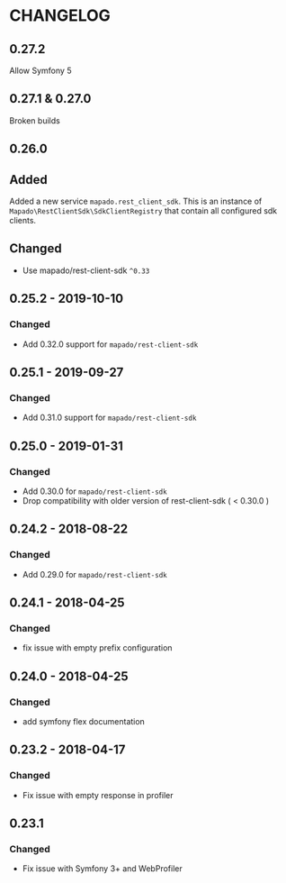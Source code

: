 
# CHANGELOG

## 0.27.2

Allow Symfony 5

## 0.27.1 & 0.27.0

Broken builds

## 0.26.0

## Added

Added a new service `mapado.rest_client_sdk`. This is an instance of `Mapado\RestClientSdk\SdkClientRegistry` that contain all configured sdk clients.

## Changed

- Use mapado/rest-client-sdk `^0.33`

## 0.25.2 - 2019-10-10

### Changed

  * Add 0.32.0 support for `mapado/rest-client-sdk`

## 0.25.1 - 2019-09-27

### Changed

  * Add 0.31.0 support for `mapado/rest-client-sdk`

## 0.25.0 - 2019-01-31

### Changed

  * Add 0.30.0 for `mapado/rest-client-sdk`
  * Drop compatibility with older version of rest-client-sdk ( < 0.30.0 )

## 0.24.2 - 2018-08-22

### Changed

  * Add 0.29.0 for `mapado/rest-client-sdk`

## 0.24.1 - 2018-04-25

### Changed

  * fix issue with empty prefix configuration 

## 0.24.0 - 2018-04-25

### Changed

  * add symfony flex documentation

## 0.23.2 - 2018-04-17

### Changed

  * Fix issue with empty response in profiler

## 0.23.1

### Changed

  * Fix issue with Symfony 3+ and WebProfiler
